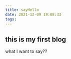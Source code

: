 ```yaml
---
title: sayHello
date: 2021-12-09 19:08:33
tags:
---
```



## this is my first blog

what I want to say??